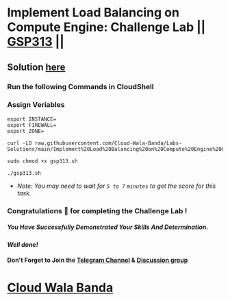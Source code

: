 # Implement Load Balancing on Compute Engine: Challenge Lab || [GSP313](https://www.cloudskillsboost.google/focuses/10258?parent=catalog) ||

## Solution [here](https://youtu.be/Mdt29aRVa6s)

### Run the following Commands in CloudShell

### Assign Veriables
```
export INSTANCE=
export FIREWALL=
export ZONE=
```
```
curl -LO raw.githubusercontent.com/Cloud-Wala-Banda/Labs-Solutions/main/Implement%20Load%20Balancing%20on%20Compute%20Engine%20Challenge%20Lab/gsp313.sh

sudo chmod +x gsp313.sh

./gsp313.sh
```
* *Note: You may need to wait for `5 to 7` `minutes` to get the score for this task.*

### Congratulations 🎉 for completing the Challenge Lab !

##### *You Have Successfully Demonstrated Your Skills And Determination.*

#### *Well done!*

#### Don't Forget to Join the [Telegram Channel](https://t.me/cloudwalabanda) & [Discussion group](https://t.me/cloudwalabandachats)

# [Cloud Wala Banda](https://www.youtube.com/@cloudwalabanda)
